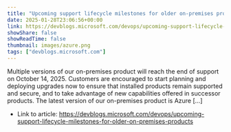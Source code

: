 ```yaml
---
title: "Upcoming support lifecycle milestones for older on-premises products"
date: 2025-01-28T23:06:56+00:00
link: https://devblogs.microsoft.com/devops/upcoming-support-lifecycle-milestones-for-older-on-premises-products
showShare: false
showReadTime: false
thumbnail: images/azure.png
tags: ["devblogs.microsoft.com"]
---
```

Multiple versions of our on-premises product will reach the end of support on October 14, 2025. Customers are encouraged to start planning and deploying upgrades now to ensure that installed products remain supported and secure, and to take advantage of new capabilities offered in successor products. The latest version of our on-premises product is Azure […]

- Link to article: https://devblogs.microsoft.com/devops/upcoming-support-lifecycle-milestones-for-older-on-premises-products